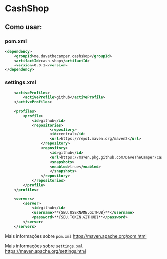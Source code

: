 # CashShop

## Como usar:

### pom.xml
```xml 
<dependency>
    <groupId>me.davethecamper.cashshop</groupId>
    <artifactId>cash-shop</artifactId>
    <version>0.0.1</version>
</dependency>
```
### settings.xml
```xml
    <activeProfiles>
        <activeProfile>github</activeProfile>
    </activeProfiles>
  
    <profiles>
        <profile>
            <id>github</id>
            <repositories>
                    <repository>
                    <id>central</id>
                    <url>https://repo1.maven.org/maven2</url>
                </repository>
                <repository>
                    <id>github</id>
                    <url>https://maven.pkg.github.com/DaveTheCamper/CashShop</url>
                    <snapshots>
                    <enabled>true</enabled>
                    </snapshots>
                </repository>
            </repositories>
        </profile>
    </profiles>
  
    <servers>
        <server>
            <id>github</id>
            <username>**{SEU.USERNAME.GITHUB}**</username>
            <password>**{SEU.TOKEN.GITHUB}**</password>
        </server>
    </servers>
```

Mais informações sobre ``pom.xml`` https://maven.apache.org/pom.html

Mais informações sobre ``settings.xml`` https://maven.apache.org/settings.html
